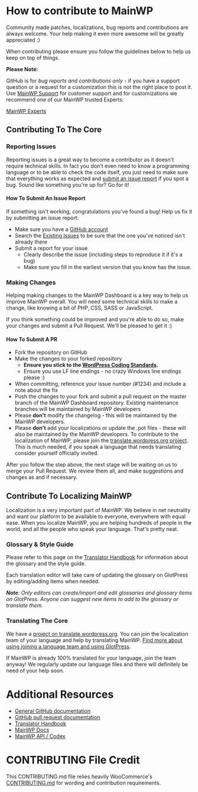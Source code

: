 # How to contribute to MainWP

Community made patches, localizations, bug reports and contributions are always welcome. Your help making it even more awesome will be greatly appreciated :)

When contributing please ensure you follow the guidelines below to help us keep on top of things.

__Please Note:__

GitHub is for _bug reports and contributions only_ - if you have a support question or a request for a customization this is not the right place to post it. Use [MainWP Support](https://mainwp.com/support/) for customer support and for customizations we recommend one of our MainWP trusted Experts:

[MainWP Experts](https://mainwp.com/mainwp-experts/)


## Contributing To The Core

### Reporting Issues

Reporting issues is a great way to become a contributor as it doesn't require technical skills. In fact you don't even need to know a programming language or to be able to check the code itself, you just need to make sure that everything works as expected and [submit an issue report](https://github.com/mainwp/mainwp/issues/new) if you spot a bug. Sound like something you're up for? Go for it!

#### How To Submit An Issue Report

If something isn't working, congratulations you've found a bug! Help us fix it by submitting an issue report:

* Make sure you have a [GitHub account](https://github.com/signup/free)
* Search the [Existing Issues](https://github.com/mainwp/mainwp/issues) to be sure that the one you've noticed isn't already there
* Submit a report for your issue
  * Clearly describe the issue (including steps to reproduce it if it's a bug)
  * Make sure you fill in the earliest version that you know has the issue.

### Making Changes

Helping making changes to the MainWP Dashboard is a key way to help us improve MainWP overall. You will need some technical skills to make a change, like knowing a bit of PHP, CSS, SASS or JavaScript.

If you think something could be improved and you're able to do so, make your changes and submit a Pull Request. We'll be pleased to get it :)

#### How To Submit A PR

* Fork the repository on GitHub
* Make the changes to your forked repository
  * **Ensure you stick to the [WordPress Coding Standards](http://make.wordpress.org/core/handbook/coding-standards/php/).**
  * Ensure you use LF line endings - no crazy Windows line endings please :)
* When committing, reference your issue number (#1234) and include a note about the fix
* Push the changes to your fork and submit a pull request on the master branch of the MainWP Dashboard repository. Existing maintenance branches will be maintained by MainWP developers
* Please **don't** modify the changelog - this will be maintained by the MainWP developers.
* Please **don't** add your localizations or update the .pot files - these will also be maintained by the MainWP developers. To contribute to the localization of MainWP, please join the [translate.wordpress.org project](https://translate.wordpress.org/projects/wp-plugins/mainwp). This is much needed, if you speak a language that needs translating consider yourself officially invited.

After you follow the step above, the next stage will be waiting on us to merge your Pull Request. We review them all, and make suggestions and changes as and if necessary.

## Contribute To Localizing MainWP

Localization is a very important part of MainWP. We believe in net neutrality and want our platform to be available to everyone, everywhere with equal ease. When you localize MainWP, you are helping hundreds of people in the world, and all the people who speak your language. That's pretty neat.

### Glossary & Style Guide

Please refer to this page on the [Translator Handbook](https://make.wordpress.org/polyglots/handbook/translating/glossary-style-guide/) for information about the glossary and the style guide.

Each translation editor will take care of updating the glossary on GlotPress by editing/adding items when needed.

_**Note**: Only editors can create/import and edit glossaries and glossary items on GlotPress. Anyone can suggest new items to add to the glossary or translate them._

### Translating The Core

We have a [project on translate.wordpress.org](https://translate.wordpress.org/projects/wp-plugins/mainwp). You can join the localization team of your language and help by translating MainWP. [Find more about using joining a language team and using GlotPress](https://make.wordpress.org/polyglots/handbook/tools/glotpress-translate-wordpress-org/).

If MainWP is already 100% translated for your language, join the team anyway! We regularly update our language files and there will definitely be need of your help soon.


# Additional Resources

* [General GitHub documentation](http://help.github.com/)
* [GitHub pull request documentation](http://help.github.com/send-pull-requests/)
* [Translator Handbook](https://make.wordpress.org/polyglots/handbook/)
* [MainWP Docs](http://docs.mainwp.com/)
* [MainWP API / Codex](http://codex.mainwp.com/)

# CONTRIBUTING File Credit

This CONTRIBUTING.md file relies heavily WooCommerce's [CONTRIBUTING.md](https://github.com/woothemes/woocommerce/blob/master/CONTRIBUTING.md) for wording and contribution requirements.   
